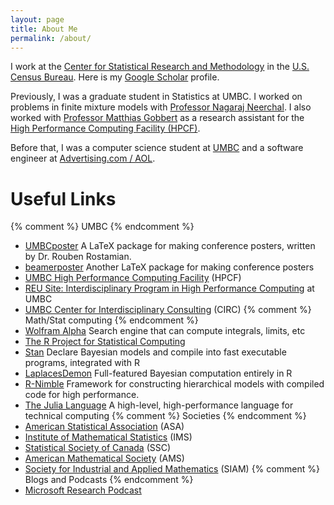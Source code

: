 ```yaml
---
layout: page
title: About Me
permalink: /about/
---
```


I work at the
[Center for Statistical Research and Methodology](https://www.census.gov/srd/csrm) in the [U.S. Census Bureau](http://www.census.gov). Here is my
[Google Scholar](https://scholar.google.com/citations?user=3Ai29GIAAAAJ&hl=en) profile.

Previously, I was a graduate student in Statistics at UMBC. I worked
on problems in finite mixture models with
[Professor Nagaraj Neerchal](http://www.math.umbc.edu/~nagaraj).
I also worked with
[Professor Matthias Gobbert](http://www.math.umbc.edu/~gobbert)
as a research assistant for the
[High Performance Computing Facility (HPCF)](http://www.umbc.edu/hpcf).

Before that, I was a computer science student at [UMBC](http://www.csee.umbc.edu) and a software engineer at [Advertising.com / AOL](http://advertising.com).

# Useful Links
{% comment %} UMBC {% endcomment %}
* [UMBCposter](http://www.math.umbc.edu/~rouben/umbcposter) A LaTeX package 
for making conference posters, written by Dr. Rouben Rostamian.
* [beamerposter](http://www-i6.informatik.rwth-aachen.de/~dreuw/latexbeamerposter.php)
Another LaTeX package for making conference posters
* [UMBC High Performance Computing Facility](http://www.umbc.edu/hpcf) (HPCF)
* [REU Site: Interdisciplinary Program in High Performance Computing](http://www.umbc.edu/hpcreu) at UMBC
* [UMBC Center for Interdisciplinary Consulting](http://www.umbc.edu/circ) (CIRC)
{% comment %} Math/Stat computing {% endcomment %}
* [Wolfram Alpha](http://www.wolframalpha.com) Search engine that can compute integrals, limits, etc
* [The R Project for Statistical Computing](http://www.r-project.org)
* [Stan](http://mc-stan.org) Declare Bayesian models
and compile into fast executable programs, integrated with R
* [LaplacesDemon](http://www.bayesian-inference.com/software)
Full-featured Bayesian computation entirely in R
* [R-Nimble](http://r-nimble.org")
Framework for constructing hierarchical models with compiled code for high
performance.
* [The Julia Language](http://julialang.org)
A high-level, high-performance language for technical computing
{% comment %} Societies {% endcomment %}
* [American Statistical Association](http://www.amstat.org) (ASA)
* [Institute of Mathematical Statistics](http://imstat.org) (IMS)
* [Statistical Society of Canada](http://www.ssc.ca) (SSC)
* [American Mathematical Society](http://www.ams.org) (AMS)
* [Society for Industrial and Applied Mathematics](http://www.siam.org) (SIAM)
{% comment %} Blogs and Podcasts {% endcomment %}
* [Microsoft Research Podcast](https://www.microsoft.com/en-us/research/blog/category/podcast/)
